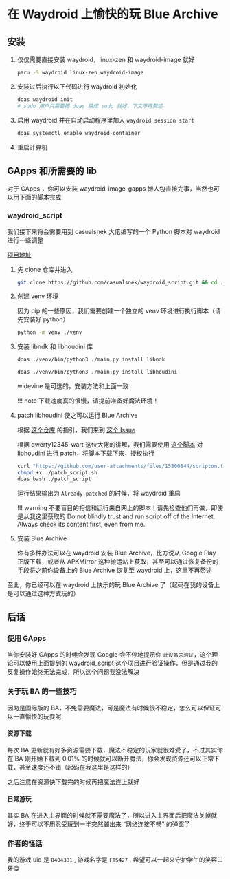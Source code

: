 # 在 Waydroid 上愉快的玩 Blue Archive

## 安装

1. 仅仅需要直接安装 waydroid，linux-zen 和 waydroid-image 就好

    ``` zsh
    paru -S waydroid linux-zen waydroid-image
    ```

2. 安装过后执行以下代码进行 waydroid 初始化

    ``` zsh
    doas waydroid init
    # sudo 用户只需要把 doas 换成 sudo 就好，下文不再赘述
    ```

3. 启用 waydroid 并在自动启动程序里加入 `waydroid session start`

    ``` zsh
    doas systemctl enable waydroid-container
    ```

4. 重启计算机

## GApps 和所需要的 lib

对于 GApps ，你可以安装 waydroid-image-gapps 懒人包直接完事，当然也可以用下面的脚本完成

### waydroid_script

我们接下来将会需要用到 casualsnek 大佬编写的一个 Python 脚本对 waydroid 进行一些调整

[项目地址](https://github.com/casualsnek/waydroid_script)

1. 先 clone 仓库并进入

    ``` zsh
    git clone https://github.com/casualsnek/waydroid_script.git && cd ./waydroid_script
    ```

2. 创建 venv 环境

    因为 pip 的一些原因，我们需要创建一个独立的 venv 环境进行执行脚本（请先安装好 python）

    ``` zsh title="./waydroid_script"
    python -m venv ./venv
    ```

3. 安装 libndk 和 libhoudini 库

    ``` zsh title="./waydroid_script"
    doas ./venv/bin/python3 ./main.py install libndk
    ```

    ``` zsh title="./waydroid_script"
    doas ./venv/bin/python3 ./main.py install libhoudini
    ```

    widevine 是可选的，安装方法和上面一致

    !!! note
        下载速度真的很慢，请提前准备好魔法环境！

4. patch libhoudini 使之可以运行 Blue Archive

    根据 [这个仓库](https://github.com/natsumerinchan/libhoudini-package) 的指引，我们来到 [这个 Issue](https://github.com/waydroid/waydroid/issues/788#issuecomment-2162386712)

    根据 qwerty12345-wart 这位大佬的讲解，我们需要使用 [这个脚本](https://github.com/user-attachments/files/15800844/scripton.txt) 对 libhoudini 进行 patch，将脚本下载下来，授权执行

    ``` zsh
    curl "https://github.com/user-attachments/files/15800844/scripton.txt" -o ./patch_script.sh
    chmod +x ./patch_script.sh
    doas bash ./patch_script
    ```

    运行结果输出为 `Already patched` 的时候，将 waydroid 重启

    !!! warning
        不要盲目的相信和运行来自网上的脚本！请先检查他们再做，即使是从我这里获取的
        Do not blindly trust and run script off of the Internet. Always check its content first, even from me.

5. 安装 Blue Archive

    你有多种办法可以在 waydroid 安装 Blue Archive，比方说从 Google Play 正版下载，或者从 APKMirror 这种搬运站上获取，甚至可以通过恢复备份的手段将之前你设备上的 Blue Archive 恢复至 waydroid 上，这里不再赘述

至此，你已经可以在 waydroid 上快乐的玩 Blue Archive 了（起码在我的设备上是可以通过这种方式玩的）

## 后话

### 使用 GApps

当你安装好 GApps 的时候会发现 Google 会不停地提示你 `此设备未验证`，这个理论可以使用上面提到的 waydroid_script 这个项目进行验证操作，但是通过我的反复操作始终无法完成，所以这个问题我没法解决

### 关于玩 BA 的一些技巧

因为是国际版的 BA，不免需要魔法，可是魔法有时候很不稳定，怎么可以保证可以一直愉快的玩耍呢

#### 资源下载

每次 BA 更新就有好多资源需要下载，魔法不稳定的玩家就很难受了，不过其实你在 BA 刚开始下载到 0.01% 的时候就可以断开魔法，你会发现资源还可以正常下载，甚至速度还不错（起码在我这里是这样的）

之后注意在资源快下载完的时候再把魔法连上就好

#### 日常游玩

其实 BA 在进入主界面的时候就不需要魔法了，所以进入主界面后把魔法关掉就好，终于可以不用忍受玩到一半突然蹦出来 “网络连接不畅” 的弹窗了

### 作者的怪话

我的游戏 uid 是 `8404381` , 游戏名字是 `FTS427` , 希望可以一起来守护学生的笑容口牙😋
